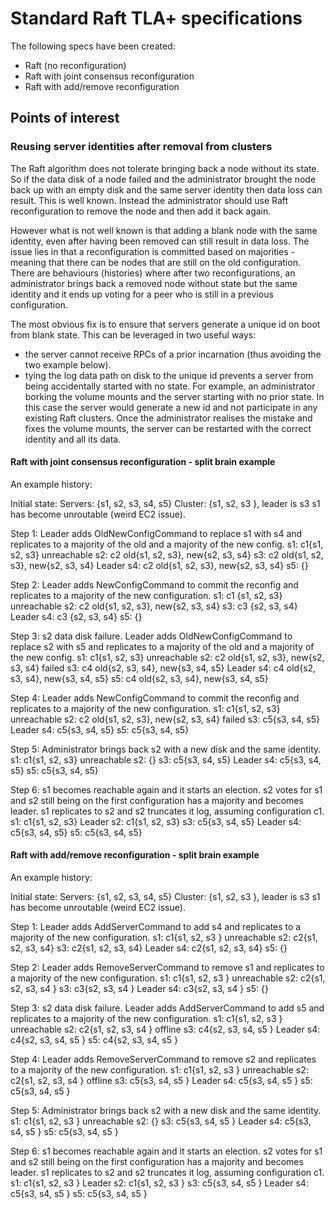 # Standard Raft TLA+ specifications

The following specs have been created:
- Raft (no reconfiguration)
- Raft with joint consensus reconfiguration
- Raft with add/remove reconfiguration

## Points of interest

### Reusing server identities after removal from clusters

The Raft algorithm does not tolerate bringing back a node without its state. So if the data disk of a node failed and the administrator brought the node back up with an empty disk and the same server identity then data loss can result. This is well known. Instead the administrator should use Raft reconfiguration to remove the node and then add it back again.

However what is not well known is that adding a blank node with the same identity, even after having been removed can still result in data loss. The issue lies in that a reconfiguration is committed based on majorities - meaning that there can be nodes that are still on the old configuration. There are behaviours (histories) where after two reconfigurations, an administrator brings back a removed node without state but the same identity and it ends up voting for a peer who is still in a previous configuration.

The most obvious fix is to ensure that servers generate a unique id on boot from blank state. This can be leveraged in two useful ways:
- the server cannot receive RPCs of a prior incarnation (thus avoiding the two example below).
- tying the log data path on disk to the unique id prevents a server from being accidentally started with no state. For example, an administrator borking the volume mounts and the server starting with no prior state. In this case the server would generate a new id and not participate in any existing Raft clusters. Once the administrator realises the mistake and fixes the volume mounts, the server can be restarted with the correct identity and all its data.

#### Raft with joint consensus reconfiguration - split brain example

An example history:

Initial state:
Servers: {s1, s2, s3, s4, s5}
Cluster: {s1, s2, s3 }, leader is s3
s1 has become unroutable (weird EC2 issue).

Step 1: Leader adds OldNewConfigCommand to replace s1 with s4 and replicates to a majority of the old and a majority of the new config.
s1: c1{s1, s2, s3} unreachable
s2: c2 old{s1, s2, s3}, new{s2, s3, s4}
s3: c2 old{s1, s2, s3}, new{s2, s3, s4} Leader
s4: c2 old{s1, s2, s3}, new{s2, s3, s4}
s5: {}

Step 2: Leader adds NewConfigCommand to commit the reconfig and replicates to a majority of the new configuration.
s1: c1 {s1, s2, s3} unreachable
s2: c2 old{s1, s2, s3}, new{s2, s3, s4}
s3: c3 {s2, s3, s4} Leader
s4: c3 {s2, s3, s4}
s5: {}

Step 3: s2 data disk failure. Leader adds OldNewConfigCommand to replace s2 with s5 and replicates to a majority of the old and a majority of the new config.
s1: c1{s1, s2, s3} unreachable
s2: c2 old{s1, s2, s3}, new{s2, s3, s4} failed
s3: c4 old{s2, s3, s4}, new{s3, s4, s5} Leader
s4: c4 old{s2, s3, s4}, new{s3, s4, s5}
s5: c4 old{s2, s3, s4}, new{s3, s4, s5}

Step 4: Leader adds NewConfigCommand to commit the reconfig and replicates to a majority of the new configuration.
s1: c1{s1, s2, s3} unreachable
s2: c2 old{s1, s2, s3}, new{s2, s3, s4} failed
s3: c5{s3, s4, s5} Leader
s4: c5{s3, s4, s5}
s5: c5{s3, s4, s5}

Step 5: Administrator brings back s2 with a new disk and the same identity.
s1: c1{s1, s2, s3} unreachable
s2: {}
s3: c5{s3, s4, s5} Leader
s4: c5{s3, s4, s5}
s5: c5{s3, s4, s5}

Step 6: s1 becomes reachable again and it starts an election. s2 votes for s1 and s2 still being on the first configuration has a majority and becomes leader. s1 replicates
to s2 and s2 truncates it log, assuming configuration c1.
s1: c1{s1, s2, s3} Leader
s2: c1{s1, s2, s3}
s3: c5{s3, s4, s5} Leader
s4: c5{s3, s4, s5}
s5: c5{s3, s4, s5}

#### Raft with add/remove reconfiguration - split brain example

An example history:

Initial state:
Servers: {s1, s2, s3, s4, s5}
Cluster: {s1, s2, s3 }, leader is s3
s1 has become unroutable (weird EC2 issue).

Step 1: Leader adds AddServerCommand to add s4 and replicates to a majority of the new configuration.
s1: c1{s1, s2, s3 } unreachable
s2: c2{s1, s2, s3, s4}
s3: c2{s1, s2, s3, s4} Leader
s4: c2{s1, s2, s3, s4}
s5: {}

Step 2: Leader adds RemoveServerCommand to remove s1 and replicates to a majority of the new configuration.
s1: c1{s1, s2, s3 } unreachable
s2: c2{s1, s2, s3, s4 }
s3: c3{s2, s3, s4 } Leader
s4: c3{s2, s3, s4 }
s5: {}

Step 3: s2 data disk failure. Leader adds AddServerCommand to add s5 and replicates to a majority of the new configuration.
s1: c1{s1, s2, s3 } unreachable
s2: c2{s1, s2, s3, s4 } offline
s3: c4{s2, s3, s4, s5 } Leader
s4: c4{s2, s3, s4, s5 }
s5: c4{s2, s3, s4, s5 }

Step 4: Leader adds RemoveServerCommand to remove s2 and replicates to a majority of the new configuration.
s1: c1{s1, s2, s3 } unreachable
s2: c2{s1, s2, s3, s4 } offline
s3: c5{s3, s4, s5 } Leader
s4: c5{s3, s4, s5 }
s5: c5{s3, s4, s5 }

Step 5: Administrator brings back s2 with a new disk and the same identity.
s1: c1{s1, s2, s3 } unreachable
s2: {}
s3: c5{s3, s4, s5 } Leader
s4: c5{s3, s4, s5 }
s5: c5{s3, s4, s5 }

Step 6: s1 becomes reachable again and it starts an election. s2 votes for s1 and s2 still being on the first configuration has a majority and becomes leader. s1 replicates
to s2 and s2 truncates it log, assuming configuration c1.
s1: c1{s1, s2, s3 } Leader
s2: c1{s1, s2, s3 }
s3: c5{s3, s4, s5 } Leader
s4: c5{s3, s4, s5 }
s5: c5{s3, s4, s5 }
